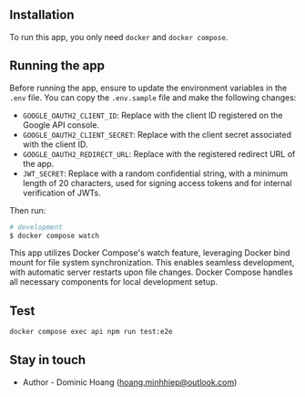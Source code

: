 ## Installation

To run this app, you only need `docker` and `docker compose`.

## Running the app

Before running the app, ensure to update the environment variables in the `.env` file. You can copy the `.env.sample` file and make the following changes:


- `GOOGLE_OAUTH2_CLIENT_ID`: Replace with the client ID registered on the Google API console.
- `GOOGLE_OAUTH2_CLIENT_SECRET`: Replace with the client secret associated with the client ID.
- `GOOGLE_OAUTH2_REDIRECT_URL`: Replace with the registered redirect URL of the app.
- `JWT_SECRET`: Replace with a random confidential string, with a minimum length of 20 characters, used for signing access tokens and for internal verification of JWTs.

Then run:

```bash
# development
$ docker compose watch
```

This app utilizes Docker Compose's watch feature, leveraging Docker bind mount for file system synchronization. This enables seamless development, with automatic server restarts upon file changes. Docker Compose handles all necessary components for local development setup.


## Test

```bash
docker compose exec api npm run test:e2e
```

## Stay in touch

- Author - Dominic Hoang (hoang.minhhiep@outlook.com)
